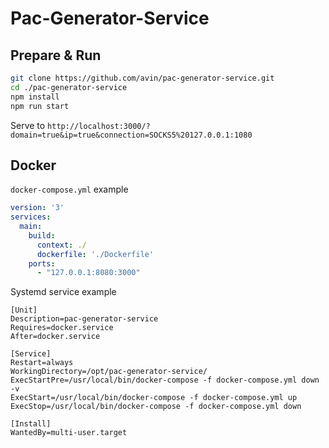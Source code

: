 # Pac-Generator-Service

## Prepare & Run

```sh
git clone https://github.com/avin/pac-generator-service.git
cd ./pac-generator-service
npm install
npm run start
```

Serve to `http://localhost:3000/?domain=true&ip=true&connection=SOCKS5%20127.0.0.1:1080`

## Docker

`docker-compose.yml` example

```yaml
version: '3'
services:
  main:
    build:
      context: ./
      dockerfile: './Dockerfile'
    ports:
      - "127.0.0.1:8080:3000"
```

Systemd service example

```editorconfig
[Unit]
Description=pac-generator-service
Requires=docker.service
After=docker.service

[Service]
Restart=always
WorkingDirectory=/opt/pac-generator-service/
ExecStartPre=/usr/local/bin/docker-compose -f docker-compose.yml down -v
ExecStart=/usr/local/bin/docker-compose -f docker-compose.yml up
ExecStop=/usr/local/bin/docker-compose -f docker-compose.yml down

[Install]
WantedBy=multi-user.target
```
